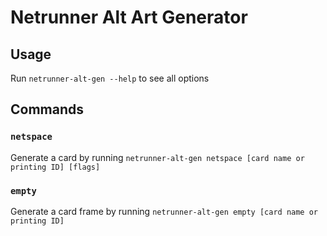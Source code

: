 # Netrunner Alt Art Generator

## Usage 

Run `netrunner-alt-gen --help` to see all options

## Commands

### `netspace`

Generate a card by running `netrunner-alt-gen netspace [card name or printing ID] [flags]`

### `empty`

Generate a card frame by running `netrunner-alt-gen empty [card name or printing ID]`
